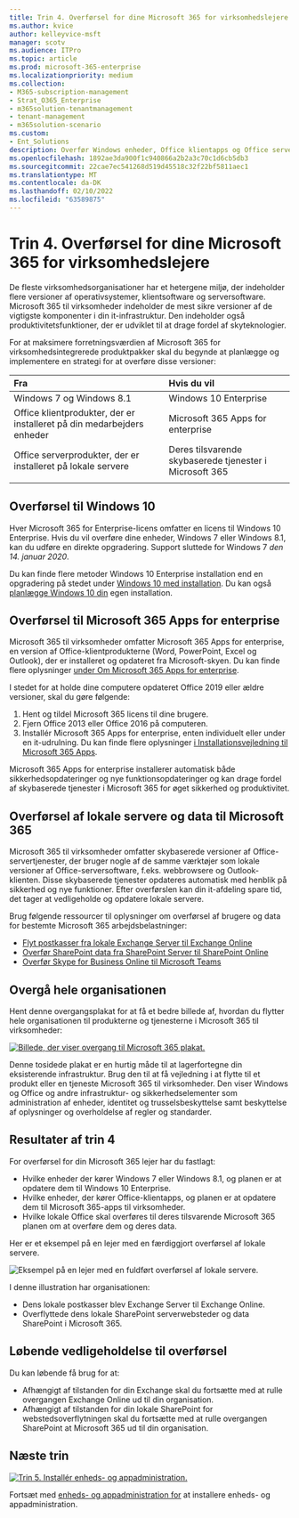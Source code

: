 ```yaml
---
title: Trin 4. Overførsel for dine Microsoft 365 for virksomhedslejere
ms.author: kvice
author: kelleyvice-msft
manager: scotv
ms.audience: ITPro
ms.topic: article
ms.prod: microsoft-365-enterprise
ms.localizationpriority: medium
ms.collection:
- M365-subscription-management
- Strat_O365_Enterprise
- m365solution-tenantmanagement
- tenant-management
- m365solution-scenario
ms.custom:
- Ent_Solutions
description: Overfør Windows enheder, Office klientapps og Office servere til dine Microsoft 365 lejere.
ms.openlocfilehash: 1892ae3da900f1c940866a2b2a3c70c1d6cb5db3
ms.sourcegitcommit: 22cae7ec541268d519d45518c32f22bf5811aec1
ms.translationtype: MT
ms.contentlocale: da-DK
ms.lasthandoff: 02/10/2022
ms.locfileid: "63589875"
---
```

# <a name="step-4-migration-for-your-microsoft-365-for-enterprise-tenants"></a>Trin 4. Overførsel for dine Microsoft 365 for virksomhedslejere

De fleste virksomhedsorganisationer har et hetergene miljø, der indeholder flere versioner af operativsystemer, klientsoftware og serversoftware. Microsoft 365 til virksomheder indeholder de mest sikre versioner af de vigtigste komponenter i din it-infrastruktur. Den indeholder også produktivitetsfunktioner, der er udviklet til at drage fordel af skyteknologier.

For at maksimere forretningsværdien af Microsoft 365 for virksomhedsintegrerede produktpakker skal du begynde at planlægge og implementere en strategi for at overføre disse versioner:

| Fra | Hvis du vil |
|:-------|:-----|
| Windows 7 og Windows 8.1 | Windows 10 Enterprise |
| Office klientprodukter, der er installeret på din medarbejders enheder | Microsoft 365 Apps for enterprise |
| Office serverprodukter, der er installeret på lokale servere | Deres tilsvarende skybaserede tjenester i Microsoft 365 |
|  |  |

## <a name="migrating-to-windows-10"></a>Overførsel til Windows 10

Hver Microsoft 365 for Enterprise-licens omfatter en licens til Windows 10 Enterprise. Hvis du vil overføre dine enheder, Windows 7 eller Windows 8.1, kan du udføre en direkte opgradering. Support sluttede for Windows 7 *den 14. januar 2020*. 

Du kan finde flere metoder Windows 10 Enterprise installation end en opgradering på stedet under [Windows 10 med installation](/windows/deployment/windows-10-deployment-scenarios). Du kan også [planlægge Windows 10 din](/windows/deployment/planning/) egen installation.

## <a name="migrating-to-microsoft-365-apps-for-enterprise"></a>Overførsel til Microsoft 365 Apps for enterprise

Microsoft 365 til virksomheder omfatter Microsoft 365 Apps for enterprise, en version af Office-klientprodukterne (Word, PowerPoint, Excel og Outlook), der er installeret og opdateret fra Microsoft-skyen. Du kan finde flere oplysninger [under Om Microsoft 365 Apps for enterprise](/deployoffice/about-microsoft-365-apps).

I stedet for at holde dine computere opdateret Office 2019 eller ældre versioner, skal du gøre følgende:

1. Hent og tildel Microsoft 365 licens til dine brugere.
2. Fjern Office 2013 eller Office 2016 på computeren.
3. Installér Microsoft 365 Apps for enterprise, enten individuelt eller under en it-udrulning. Du kan finde flere oplysninger [i Installationsvejledning til Microsoft 365 Apps](/deployoffice/deployment-guide-microsoft-365-apps).

Microsoft 365 Apps for enterprise installerer automatisk både sikkerhedsopdateringer og nye funktionsopdateringer og kan drage fordel af skybaserede tjenester i Microsoft 365 for øget sikkerhed og produktivitet.

## <a name="migrating-on-premises-servers-and-data-to-microsoft-365"></a>Overførsel af lokale servere og data til Microsoft 365

Microsoft 365 til virksomheder omfatter skybaserede versioner af Office-servertjenester, der bruger nogle af de samme værktøjer som lokale versioner af Office-serversoftware, f.eks. webbrowsere og Outlook-klienten. Disse skybaserede tjenester opdateres automatisk med henblik på sikkerhed og nye funktioner. Efter overførslen kan din it-afdeling spare tid, det tager at vedligeholde og opdatere lokale servere.

Brug følgende ressourcer til oplysninger om overførsel af brugere og data for bestemte Microsoft 365 arbejdsbelastninger:

- [Flyt postkasser fra lokale Exchange Server til Exchange Online](/exchange/hybrid-deployment/move-mailboxes)
- [Overfør SharePoint data fra SharePoint Server til SharePoint Online](/sharepointmigration/migrate-to-sharepoint-online)
- [Overfør Skype for Business Online til Microsoft Teams](/microsoftteams/migration-interop-guidance-for-teams-with-skype)

## <a name="transition-your-entire-organization"></a>Overgå hele organisationen

Hent denne overgangsplakat for at få et bedre billede af, hvordan du flytter hele organisationen til produkterne og tjenesterne i Microsoft 365 til virksomheder:

[![Billede, der viser overgang til Microsoft 365 plakat.](../media/microsoft-365-overview/transition-org-to-m365.png)](https://download.microsoft.com/download/2/c/7/2c7bcc04-aae3-4604-9707-1ffff66b9851/transition-org-to-m365.pdf)

Denne tosidede plakat er en hurtig måde til at lagerfortegne din eksisterende infrastruktur. Brug den til at få vejledning i at flytte til et produkt eller en tjeneste Microsoft 365 til virksomheder. Den viser Windows og Office og andre infrastruktur- og sikkerhedselementer som administration af enheder, identitet og trusselsbeskyttelse samt beskyttelse af oplysninger og overholdelse af regler og standarder.

## <a name="results-of-step-4"></a>Resultater af trin 4

For overførsel for din Microsoft 365 lejer har du fastlagt:

- Hvilke enheder der kører Windows 7 eller Windows 8.1, og planen er at opdatere dem til Windows 10 Enterprise.
- Hvilke enheder, der kører Office-klientapps, og planen er at opdatere dem til Microsoft 365-apps til virksomheder.
- Hvilke lokale Office skal overføres til deres tilsvarende Microsoft 365 planen om at overføre dem og deres data.

Her er et eksempel på en lejer med en færdiggjort overførsel af lokale servere.

![Eksempel på en lejer med en fuldført overførsel af lokale servere.](../media/tenant-management-overview/tenant-management-tenant-build-step4.png)

I denne illustration har organisationen:

- Dens lokale postkasser blev Exchange Server til Exchange Online.
- Overflyttede dens lokale SharePoint serverwebsteder og data SharePoint i Microsoft 365.

## <a name="ongoing-maintenance-for-migration"></a>Løbende vedligeholdelse til overførsel

Du kan løbende få brug for at:

- Afhængigt af tilstanden for din Exchange skal du fortsætte med at rulle overgangen Exchange Online ud til din organisation.
- Afhængigt af tilstanden for din lokale SharePoint for webstedsoverflytningen skal du fortsætte med at rulle overgangen SharePoint at Microsoft 365 ud til din organisation.

## <a name="next-step"></a>Næste trin

[![Trin 5. Installér enheds- og appadministration.](../media/tenant-management-overview/tenant-management-step-grid-device-mgmt.png)](tenant-management-device-management.md)

Fortsæt med [enheds- og appadministration for](tenant-management-device-management.md) at installere enheds- og appadministration.